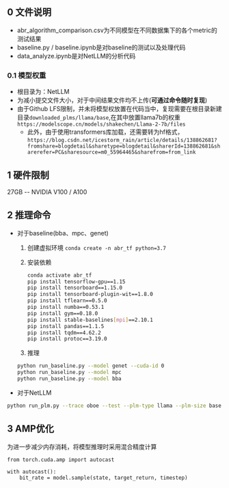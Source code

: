 ## 0 文件说明
- abr_algorithm_comparison.csv为不同模型在不同数据集下的各个metric的测试结果
- baseline.py / baseline.ipynb是对baseline的测试以及处理代码
- data_analyze.ipynb是对NetLLM的分析代码

### 0.1 模型权重
- 根目录为：NetLLM
- 为减小提交文件大小，对于中间结果文件均不上传(**可通过命令随时复现**)
- 由于Github LFS限制，并未将模型权放置在代码当中，复现需要在根目录新建目录`downloaded_plms/llama/base`,在其中放置llama7b的权重`https://modelscope.cn/models/shakechen/Llama-2-7b/files`
  - 此外，由于使用transformers库加载，还需要转为hf格式，`https://blog.csdn.net/icestorm_rain/article/details/138862681?fromshare=blogdetail&sharetype=blogdetail&sharerId=138862681&sharerefer=PC&sharesource=m0_55964465&sharefrom=from_link`

## 1 硬件限制
27GB -- NVIDIA V100 / A100

## 2 推理命令
- 对于baseline(bba、mpc、genet)
  1. 创建虚拟环境
     `conda create -n abr_tf python=3.7`

  2. 安装依赖
     ```sh
     conda activate abr_tf
     pip install tensorflow-gpu==1.15
     pip install tensorboard==1.15.0
     pip install tensorboard-plugin-wit==1.8.0
     pip install tflearn==0.5.0
     pip install numba==0.53.1
     pip install gym==0.18.0
     pip install stable-baselines[mpi]==2.10.1
     pip install pandas==1.1.5
     pip install tqdm==4.62.2
     pip install protoc==3.19.0
     ```
  3. 推理
  ```sh
  python run_baseline.py --model genet --cuda-id 0
  python run_baseline.py --model mpc 
  python run_baseline.py --model bba 
  ```

- 对于NetLLM
```sh
python run_plm.py --trace oboe --test --plm-type llama --plm-size base --rank 128 --device cuda:0 --model-dir  data/ft_plms/try_llama2_7b
```

## 3 AMP优化
为进一步减少内存消耗，将模型推理时采用混合精度计算
```
from torch.cuda.amp import autocast

with autocast():
    bit_rate = model.sample(state, target_return, timestep)
```

